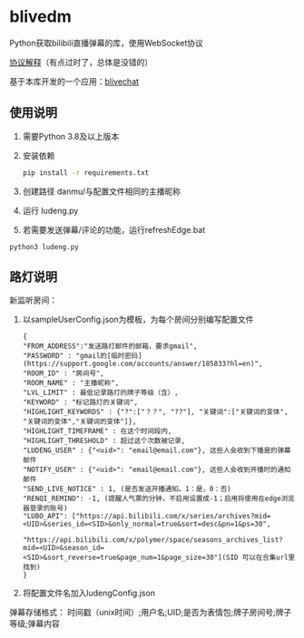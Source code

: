 # blivedm

Python获取bilibili直播弹幕的库，使用WebSocket协议

[协议解释](https://blog.csdn.net/xfgryujk/article/details/80306776)（有点过时了，总体是没错的）

基于本库开发的一个应用：[blivechat](https://github.com/xfgryujk/blivechat)

## 使用说明

1. 需要Python 3.8及以上版本
2. 安装依赖

    ```sh
    pip install -r requirements.txt
    ```
3. 创建路径 danmu/与配置文件相同的主播昵称
4. 运行 ludeng.py
5. 若需要发送弹幕/评论的功能，运行refreshEdge.bat
```
python3 ludeng.py
```

## 路灯说明

新监听房间：
1. 以sampleUserConfig.json为模板，为每个房间分别编写配置文件
    ```
    {
    "FROM_ADDRESS":"发送路灯邮件的邮箱，要求gmail",
    "PASSWORD" : "gmail的[临时密码](https://support.google.com/accounts/answer/185833?hl=en)",
    "ROOM_ID" : "房间号",
    "ROOM_NAME" : "主播昵称",
    "LVL_LIMIT" : 最低记录路灯的牌子等级（含）,
    "KEYWORD" : "标记路灯的关键词",
    "HIGHLIGHT_KEYWORDS" : {"?":["？？", "??"], "关键词":["关键词的变体", "关键词的变体","关键词的变体"]},
    "HIGHLIGHT_TIMEFRAME" : 在这个时间段内,
    "HIGHLIGHT_THRESHOLD" : 超过这个次数被记录,
    "LUDENG_USER" : {"<uid>": "email@email.com"}, 这些人会收到下播是的弹幕邮件
    "NOTIFY_USER" : {"<uid>": "email@email.com"}, 这些人会收到开播时的通知邮件
    "SEND_LIVE_NOTICE" : 1, (是否发送开播通知。1：是，0：否)
    "RENQI_REMIND": -1, (提醒人气票的分钟，不启用设置成-1；启用将使用在edge浏览器登录的账号)
    "LUBO_API": ["https://api.bilibili.com/x/series/archives?mid=<UID>&series_id=<SID>&only_normal=true&sort=desc&pn=1&ps=30",
                "https://api.bilibili.com/x/polymer/space/seasons_archives_list?mid=<UID>&season_id=<SID>&sort_reverse=true&page_num=1&page_size=30"](SID 可以在合集url里找到)
    } 
    ```
2. 将配置文件名加入ludengConfig.json

弹幕存储格式：
时间戳（unix时间）;用户名;UID;是否为表情包;牌子房间号;牌子等级;弹幕内容

